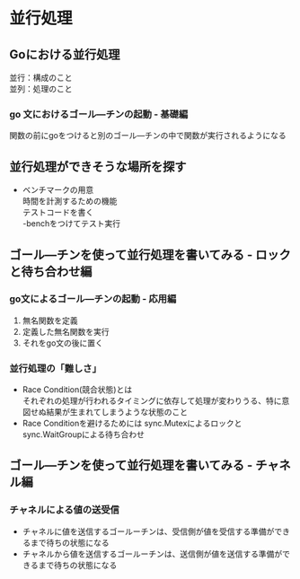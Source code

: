 # 並行処理

## Goにおける並行処理
並行：構成のこと  
並列：処理のこと
### go 文におけるゴール―チンの起動 - 基礎編
関数の前にgoをつけると別のゴール―チンの中で関数が実行されるようになる

## 並行処理ができそうな場所を探す
- ベンチマークの用意  
    時間を計測するための機能  
    テストコードを書く  
    -benchをつけてテスト実行

## ゴール―チンを使って並行処理を書いてみる - ロックと待ち合わせ編
### go文によるゴール―チンの起動 - 応用編
1. 無名関数を定義
2. 定義した無名関数を実行
3. それをgo文の後に置く

### 並行処理の「難しさ」
- Race Condition(競合状態)とは  
    それぞれの処理が行われるタイミングに依存して処理が変わりうる、特に意図せぬ結果が生まれてしまうような状態のこと
- Race Conditionを避けるためには
    sync.Mutexによるロックとsync.WaitGroupによる待ち合わせ

## ゴール―チンを使って並行処理を書いてみる - チャネル編
### チャネルによる値の送受信
- チャネルに値を送信するゴールーチンは、受信側が値を受信する準備ができるまで待ちの状態になる
- チャネルから値を送信するゴールーチンは、送信側が値を送信する準備ができるまで待ちの状態になる
